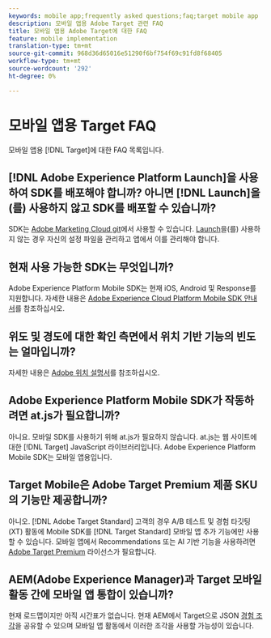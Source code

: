 ```yaml
---
keywords: mobile app;frequently asked questions;faq;target mobile app
description: 모바일 앱용 Adobe Target 관련 FAQ
title: 모바일 앱용 Adobe Target에 대한 FAQ
feature: mobile implementation
translation-type: tm+mt
source-git-commit: 968d36d65016e51290f6bf754f69c91fd8f68405
workflow-type: tm+mt
source-wordcount: '292'
ht-degree: 0%

---
```



# 모바일 앱용 Target FAQ

모바일 앱용 [!DNL Target]에 대한 FAQ 목록입니다.

## [!DNL Adobe Experience Platform Launch]을 사용하여 SDK를 배포해야 합니까? 아니면 [!DNL Launch]을(를) 사용하지 않고 SDK를 배포할 수 있습니까?

SDK는 [Adobe Marketing Cloud git](https://github.com/Adobe-Marketing-Cloud/acp-sdks/)에서 사용할 수 있습니다. [Launch](https://experienceleague.adobe.com/docs/launch/using/overview.html)을(를) 사용하지 않는 경우 자신의 설정 파일을 관리하고 앱에서 이를 관리해야 합니다.

## 현재 사용 가능한 SDK는 무엇입니까?

Adobe Experience Platform Mobile SDK는 현재 iOS, Android 및 Response를 지원합니다. 자세한 내용은 [Adobe Experience Cloud Platform Mobile SDK 안내서](https://aep-sdks.gitbook.io/docs/)를 참조하십시오.

## 위도 및 경도에 대한 확인 측면에서 위치 기반 기능의 빈도는 얼마입니까?

자세한 내용은 [Adobe 위치 설명서](https://placesdocs.com/places-services-by-adobe-documentation/)를 참조하십시오.

## Adobe Experience Platform Mobile SDK가 작동하려면 at.js가 필요합니까?

아니요. 모바일 SDK를 사용하기 위해 at.js가 필요하지 않습니다. at.js는 웹 사이트에 대한 [!DNL Target] JavaScript 라이브러리입니다. Adobe Experience Platform Mobile SDK는 모바일 앱용입니다.

## Target Mobile은 Adobe Target Premium 제품 SKU의 기능만 제공합니까?

아니오. [!DNL Adobe Target Standard] 고객의 경우 A/B 테스트 및 경험 타깃팅(XT) 활동에 Mobile SDK를 [!DNL Target Standard] 모바일 앱 추가 기능에만 사용할 수 있습니다. 모바일 앱에서 Recommendations 또는 AI 기반 기능을 사용하려면 [Adobe Target Premium](/help/c-intro/intro.md#premium) 라이선스가 필요합니다.

## AEM(Adobe Experience Manager)과 Target 모바일 활동 간에 모바일 앱 통합이 있습니까?

현재 로드맵이지만 아직 시간표가 없습니다. 현재 AEM에서 Target으로 JSON [경험 조각](/help/c-experiences/c-manage-content/aem-experience-fragments.md)을 공유할 수 있으며 모바일 앱 활동에서 이러한 조각을 사용할 가능성이 있습니다.
